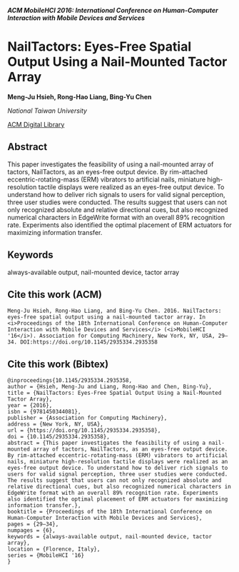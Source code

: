 
___ACM MobileHCI 2016: International Conference on Human-Computer Interaction with Mobile Devices and Services___

# NailTactors: Eyes-Free Spatial Output Using a Nail-Mounted Tactor Array
__Meng-Ju Hsieh, Rong-Hao Liang, Bing-Yu Chen__

_National Taiwan University_

[ACM Digital Library](https://dl.acm.org/doi/10.1145/2935334.2935358)

## Abstract
This paper investigates the feasibility of using a nail-mounted array of tactors, NailTactors, as an eyes-free output device. By rim-attached eccentric-rotating-mass (ERM) vibrators to artificial nails, miniature high-resolution tactile displays were realized as an eyes-free output device. To understand how to deliver rich signals to users for valid signal perception, three user studies were conducted. The results suggest that users can not only recognized absolute and relative directional cues, but also recognized numerical characters in EdgeWrite format with an overall 89% recognition rate. Experiments also identified the optimal placement of ERM actuators for maximizing information transfer.

## Keywords
always-available output, nail-mounted device, tactor array

## Cite this work (ACM)
```
Meng-Ju Hsieh, Rong-Hao Liang, and Bing-Yu Chen. 2016. NailTactors: eyes-free spatial output using a nail-mounted tactor array. In <i>Proceedings of the 18th International Conference on Human-Computer Interaction with Mobile Devices and Services</i> (<i>MobileHCI '16</i>). Association for Computing Machinery, New York, NY, USA, 29–34. DOI:https://doi.org/10.1145/2935334.2935358
```

## Cite this work (Bibtex)
```
@inproceedings{10.1145/2935334.2935358,
author = {Hsieh, Meng-Ju and Liang, Rong-Hao and Chen, Bing-Yu},
title = {NailTactors: Eyes-Free Spatial Output Using a Nail-Mounted Tactor Array},
year = {2016},
isbn = {9781450344081},
publisher = {Association for Computing Machinery},
address = {New York, NY, USA},
url = {https://doi.org/10.1145/2935334.2935358},
doi = {10.1145/2935334.2935358},
abstract = {This paper investigates the feasibility of using a nail-mounted array of tactors, NailTactors, as an eyes-free output device. By rim-attached eccentric-rotating-mass (ERM) vibrators to artificial nails, miniature high-resolution tactile displays were realized as an eyes-free output device. To understand how to deliver rich signals to users for valid signal perception, three user studies were conducted. The results suggest that users can not only recognized absolute and relative directional cues, but also recognized numerical characters in EdgeWrite format with an overall 89% recognition rate. Experiments also identified the optimal placement of ERM actuators for maximizing information transfer.},
booktitle = {Proceedings of the 18th International Conference on Human-Computer Interaction with Mobile Devices and Services},
pages = {29–34},
numpages = {6},
keywords = {always-available output, nail-mounted device, tactor array},
location = {Florence, Italy},
series = {MobileHCI '16}
}
```